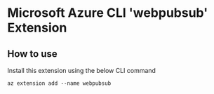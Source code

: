 # Microsoft Azure CLI 'webpubsub' Extension

## How to use

Install this extension using the below CLI command

```
az extension add --name webpubsub
```
